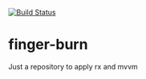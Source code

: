[![Build Status](https://www.bitrise.io/app/8bb455b2ea02fa69/status.svg?token=KoMPN7qJjzyptwXxEYslfg)](https://www.bitrise.io/app/8bb455b2ea02fa69)
# finger-burn
Just a repository to apply rx and mvvm
